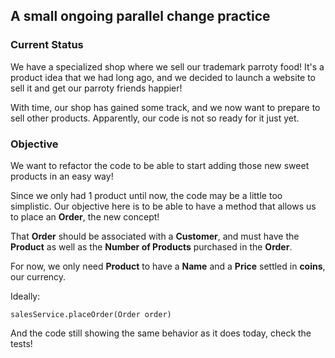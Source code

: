 A small ongoing parallel change practice
---

### Current Status
We have a specialized shop where we sell our trademark parroty food! It's a product idea that we had long ago, and we 
decided to launch a website to sell it and get our parroty friends happier!

With time, our shop has gained some track, and we now want to prepare to sell other products. Apparently, our code
is not so ready for it just yet.

### Objective
We want to refactor the code to be able to start adding those new sweet products in an easy way!

Since we only had 1 product until now, the code may be a little too simplistic. Our objective here is to be able to 
have a method that allows us to place an **Order**, the new concept!

That **Order** should be associated with a **Customer**, and must have the **Product** as well as the 
**Number of Products** purchased in the **Order**.

For now, we only need **Product** to have a **Name** and a **Price** settled in **coins**, our currency.

Ideally:

```salesService.placeOrder(Order order)```

And the code still showing the same behavior as it does today, check the tests!
